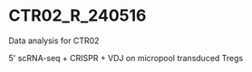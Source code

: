 # CTR02_R_240516

Data analysis for CTR02

5' scRNA-seq + CRISPR + VDJ on micropool transduced Tregs
